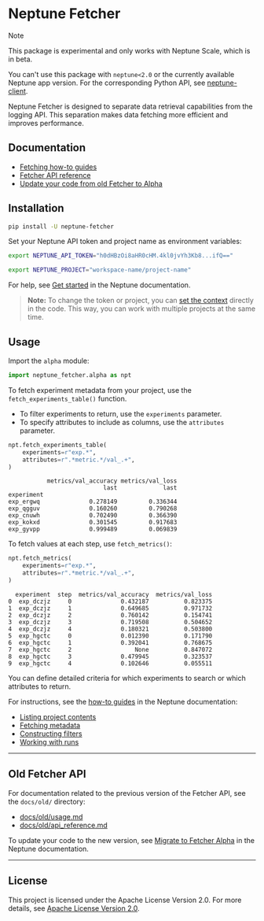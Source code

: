 # Neptune Fetcher

> [!NOTE]
> This package is experimental and only works with Neptune Scale, which is in beta.
>
> You can't use this package with `neptune<2.0` or the currently available Neptune app version. For the corresponding
> Python API, see [neptune-client](https://github.com/neptune-ai/neptune-client).

Neptune Fetcher is designed to separate data retrieval capabilities from the logging API. This separation
makes data fetching more efficient and improves performance.

## Documentation

- [Fetching how-to guides][fetcher-guide]
- [Fetcher API reference][fetcher-api-ref]
- [Update your code from old Fetcher to Alpha][fetcher-migration]

## Installation

```bash
pip install -U neptune-fetcher
```

Set your Neptune API token and project name as environment variables:

```bash
export NEPTUNE_API_TOKEN="h0dHBzOi8aHR0cHM.4kl0jvYh3Kb8...ifQ=="
```

```bash
export NEPTUNE_PROJECT="workspace-name/project-name"
```

For help, see [Get started][setup] in the Neptune documentation.

> **Note:** To change the token or project, you can [set the context][set-context] directly in the code. This way, you can work with multiple projects at the same time.

## Usage

Import the `alpha` module:

```python
import neptune_fetcher.alpha as npt
```

To fetch experiment metadata from your project, use the `fetch_experiments_table()` function.

- To filter experiments to return, use the `experiments` parameter.
- To specify attributes to include as columns, use the `attributes` parameter.

```python
npt.fetch_experiments_table(
    experiments=r"exp.*",
    attributes=r".*metric.*/val_.+",
)
```

```pycon
           metrics/val_accuracy metrics/val_loss
                           last             last
experiment
exp_ergwq              0.278149         0.336344
exp_qgguv              0.160260         0.790268
exp_cnuwh              0.702490         0.366390
exp_kokxd              0.301545         0.917683
exp_gyvpp              0.999489         0.069839
```

To fetch values at each step, use `fetch_metrics()`:

```python
npt.fetch_metrics(
    experiments=r"exp.*",
    attributes=r".*metric.*/val_.+",
)
```

```pycon
  experiment  step  metrics/val_accuracy  metrics/val_loss
0  exp_dczjz     0              0.432187          0.823375
1  exp_dczjz     1              0.649685          0.971732
2  exp_dczjz     2              0.760142          0.154741
3  exp_dczjz     3              0.719508          0.504652
4  exp_dczjz     4              0.180321          0.503800
5  exp_hgctc     0              0.012390          0.171790
6  exp_hgctc     1              0.392041          0.768675
7  exp_hgctc     2                  None          0.847072
8  exp_hgctc     3              0.479945          0.323537
9  exp_hgctc     4              0.102646          0.055511
```

You can define detailed criteria for which experiments to search or which attributes to return.

For instructions, see the [how-to guides][fetcher-guide] in the Neptune documentation:

- [Listing project contents][project-explo]
- [Fetching metadata][fetch-data]
- [Constructing filters][construct-filters]
- [Working with runs][runs-api]

---

## Old Fetcher API

For documentation related to the previous version of the Fetcher API, see the `docs/old/` directory:

- [docs/old/usage.md](docs/old/usage.md)
- [docs/old/api_reference.md](docs/old/api_reference.md)

To update your code to the new version, see [Migrate to Fetcher Alpha][fetcher-migration] in the Neptune documentation.

---

## License

This project is licensed under the Apache License Version 2.0. For more details,
see [Apache License Version 2.0][license].


[construct-filters]: https://docs-beta.neptune.ai/construct_fetching_filters
[fetch-data]: https://docs-beta.neptune.ai/fetch_metadata
[fetcher-api-ref]: https://docs-beta.neptune.ai/fetcher/attribute
[fetcher-guide]: https://docs-beta.neptune.ai/query_metadata
[fetcher-migration]: https://docs-beta.neptune.ai/fetcher_migration
[project-explo]: https://docs-beta.neptune.ai/list_project_contents
[runs-api]: https://docs-beta.neptune.ai/fetcher_runs_api
[set-context]: https://docs-beta.neptune.ai/set_fetching_context
[setup]: https://docs-beta.neptune.ai/setup

[license]: http://www.apache.org/licenses/LICENSE-2.0
